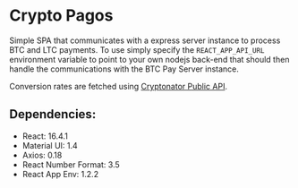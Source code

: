 # Crypto Pagos

Simple SPA that communicates with a express server instance to process BTC and LTC payments. To use simply specify the `REACT_APP_API_URL` environment variable to point to your own nodejs back-end that should then handle the communications with the BTC Pay Server instance.

Conversion rates are fetched using [Cryptonator Public API](https://es.cryptonator.com/api).

## Dependencies:

- React: 16.4.1
- Material UI: 1.4
- Axios: 0.18
- React Number Format: 3.5
- React App Env: 1.2.2
